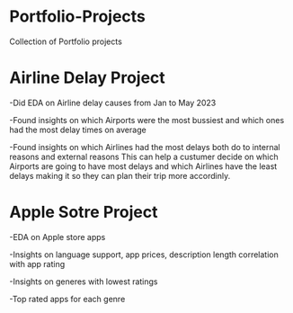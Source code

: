 # Portfolio-Projects 
Collection of Portfolio projects 

# **Airline Delay Project**

-Did EDA on Airline delay causes from Jan to May 2023 

-Found insights on which Airports were the most bussiest and which ones had the most delay times on average 

-Found insights on which Airlines had the most delays both do to internal reasons and external reasons 
This can help a custumer decide on which Airports are going to have most delays and which Airlines have the least delays making it so they can plan their trip more accordinly. 



# **Apple Sotre Project** 

-EDA on Apple store apps 

-Insights on language support, app prices, description length correlation with app rating 

-Insights on generes with lowest ratings 

-Top rated apps for each genre 
